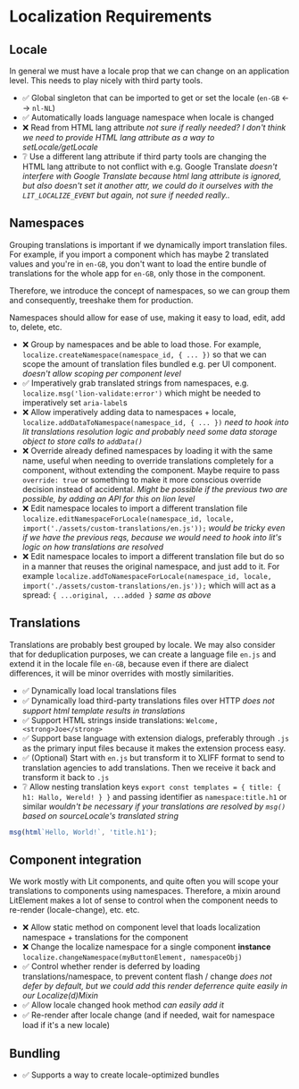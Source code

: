 # Localization Requirements

## Locale

In general we must have a locale prop that we can change on an application level. This needs to play nicely with third party tools.

- ✅ Global singleton that can be imported to get or set the locale (`en-GB` <--> `nl-NL`)
- ✅ Automatically loads language namespace when locale is changed
- ❌ Read from HTML lang attribute _not sure if really needed? I don't think we need to provide HTML lang attribute as a way to setLocale/getLocale_
- ❔ Use a different lang attribute if third party tools are changing the HTML lang attribute to not conflict with e.g. Google Translate _doesn't interfere with Google Translate because html lang attribute is ignored, but also doesn't set it another attr, we could do it ourselves with the `LIT_LOCALIZE_EVENT` but again, not sure if needed really.._

## Namespaces

Grouping translations is important if we dynamically import translation files.
For example, if you import a component which has maybe 2 translated values and you're in `en-GB`,
you don't want to load the entire bundle of translations for the whole app for `en-GB`, only those in the component.

Therefore, we introduce the concept of namespaces, so we can group them and consequently, treeshake them for production.

Namespaces should allow for ease of use, making it easy to load, edit, add to, delete, etc.

- ❌ Group by namespaces and be able to load those. For example, `localize.createNamespace(namespace_id, { ... })` so that we can scope the amount of translation files bundled e.g. per UI component. _doesn't allow scoping per component level_
- ✅ Imperatively grab translated strings from namespaces, e.g. `localize.msg('lion-validate:error')` which might be needed to imperatively set `aria-label`s
- ❌ Allow imperatively adding data to namespaces + locale, `localize.addDataToNamespace(namespace_id, { ... })` _need to hook into lit translations resolution logic and probably need some data storage object to store calls to `addData()`_
- ❌ Override already defined namespaces by loading it with the same name, useful when needing to override translations completely for a component, without extending the component. Maybe require to pass `override: true` or something to make it more conscious override decision instead of accidental. _Might be possible if the previous two are possible, by adding an API for this on lion level_
- ❌ Edit namespace locales to import a different translation file `localize.editNamespaceForLocale(namespace_id, locale, import('./assets/custom-translations/en.js'));` _would be tricky even if we have the previous reqs, because we would need to hook into lit's logic on how translations are resolved_
- ❌ Edit namespace locales to import a different translation file but do so in a manner that reuses the original namespace, and just add to it. For example `localize.addToNamespaceForLocale(namespace_id, locale, import('./assets/custom-translations/en.js'));` which will act as a spread: `{ ...original, ...added }` _same as above_

## Translations

Translations are probably best grouped by locale. We may also consider that for deduplication purposes, we can create a language file `en.js` and extend it in the locale file `en-GB`, because even if there are dialect differences, it will be minor overrides with mostly similarities.

- ✅ Dynamically load local translations files
- ✅ Dynamically load third-party translations files over HTTP _does not support html template results in translations_
- ✅ Support HTML strings inside translations: `Welcome, <strong>Joe</strong>`
- ✅ Support base language with extension dialogs, preferably through `.js` as the primary input files because it makes the extension process easy.
- ✅ (Optional) Start with `en.js` but transform it to XLIFF format to send to translation agencies to add translations. Then we receive it back and transform it back to `.js`
- ❔ Allow nesting translation keys `export const templates = { title: { h1: Hallo, Wereld! } }` and passing identifier as `namespace:title.h1` or similar _wouldn't be necessary if your translations are resolved by `msg()` based on sourceLocale's translated string_

```js
msg(html`Hello, World!`, 'title.h1');
```

## Component integration

We work mostly with Lit components, and quite often you will scope your translations to components using namespaces.
Therefore, a mixin around LitElement makes a lot of sense to control when the component needs to re-render (locale-change), etc. etc.

- ❌ Allow static method on component level that loads localization namespace + translations for the component
- ❌ Change the localize namespace for a single component **instance** `localize.changeNamespace(myButtonElement, namespaceObj)`
- ✅ Control whether render is deferred by loading translations/namespace, to prevent content flash / change _does not defer by default, but we could add this render deferrence quite easily in our Localize(d)Mixin_
- ✅ Allow locale changed hook method _can easily add it_
- ✅ Re-render after locale change (and if needed, wait for namespace load if it's a new locale)

## Bundling

- ✅ Supports a way to create locale-optimized bundles
